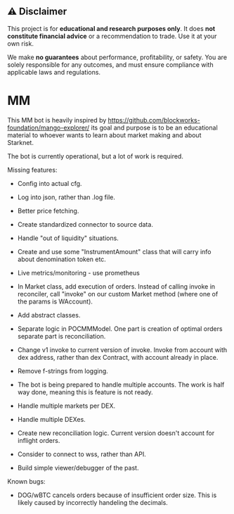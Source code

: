 
## ⚠️ Disclaimer

This project is for **educational and research purposes only**. It does **not constitute financial advice** or a recommendation to trade. Use it at your own risk.

We make **no guarantees** about performance, profitability, or safety. You are solely responsible for any outcomes, and must ensure compliance with applicable laws and regulations.



# MM

This MM bot is heavily inspired by https://github.com/blockworks-foundation/mango-explorer/
its goal and purpose is to be an educational material to whoever wants to learn about market making
and about Starknet.

The bot is currently operational, but a lot of work is required.

Missing features:
- Config into actual cfg.
- Log into json, rather than .log file.
- Better price fetching.
- Create standardized connector to source data.
- Handle "out of liquidity" situations.
- Create and use some "InstrumentAmount" class that will carry info about denomination token etc.
- Live metrics/monitoring - use prometheus

- In Market class, add execution of orders. Instead of calling invoke in reconciler, call "invoke" on our custom Market method (where one of the params is WAccount).
- Add abstract classes.
- Separate logic in POCMMModel. One part is creation of optimal orders separate part is reconciliation.
- Change v1 invoke to current version of invoke. Invoke from account with dex address, rather than dex Contract, with account already in place.
- Remove f-strings from logging.

- The bot is being prepared to handle multiple accounts. The work is half way done, meaning this is feature is not ready.
- Handle multiple markets per DEX.
- Handle multiple DEXes.

- Create new reconciliation logic. Current version doesn't account for inflight orders.
- Consider to connect to wss, rather than API.
- Build simple viewer/debugger of the past.

Known bugs:
- DOG/wBTC cancels orders because of insufficient order size. This is likely caused by incorrectly handeling the decimals.
